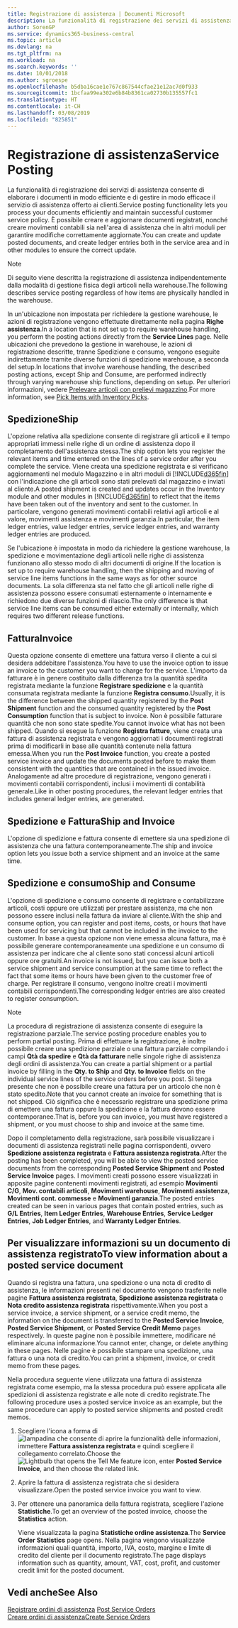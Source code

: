 ```yaml
---
title: Registrazione di assistenza | Documenti Microsoft
description: La funzionalità di registrazione dei servizi di assistenza consente di elaborare i documenti in modo efficiente e di gestire in modo efficace il servizio di assistenza offerto ai clienti. È possibile creare e aggiornare documenti registrati, nonché creare movimenti contabili sia nell'area di assistenza che in altri moduli per garantire modifiche correttamente aggiornate.
author: SorenGP
ms.service: dynamics365-business-central
ms.topic: article
ms.devlang: na
ms.tgt_pltfrm: na
ms.workload: na
ms.search.keywords: ''
ms.date: 10/01/2018
ms.author: sgroespe
ms.openlocfilehash: b5dba16cae1e767c867544cfae21e12ac7d0f933
ms.sourcegitcommit: 1bcfaa99ea302e6b84b8361ca02730b135557fc1
ms.translationtype: HT
ms.contentlocale: it-CH
ms.lasthandoff: 03/08/2019
ms.locfileid: "825851"
---
```

# <a name="service-posting"></a><span data-ttu-id="856d1-104">Registrazione di assistenza</span><span class="sxs-lookup"><span data-stu-id="856d1-104">Service Posting</span></span>
<span data-ttu-id="856d1-105">La funzionalità di registrazione dei servizi di assistenza consente di elaborare i documenti in modo efficiente e di gestire in modo efficace il servizio di assistenza offerto ai clienti.</span><span class="sxs-lookup"><span data-stu-id="856d1-105">Service posting functionality lets you process your documents efficiently and maintain successful customer service policy.</span></span> <span data-ttu-id="856d1-106">È possibile creare e aggiornare documenti registrati, nonché creare movimenti contabili sia nell'area di assistenza che in altri moduli per garantire modifiche correttamente aggiornate.</span><span class="sxs-lookup"><span data-stu-id="856d1-106">You can create and update posted documents, and create ledger entries both in the service area and in other modules to ensure the correct update.</span></span>  

> [!NOTE]  
>  <span data-ttu-id="856d1-107">Di seguito viene descritta la registrazione di assistenza indipendentemente dalla modalità di gestione fisica degli articoli nella warehouse.</span><span class="sxs-lookup"><span data-stu-id="856d1-107">The following describes service posting regardless of how items are physically handled in the warehouse.</span></span>  
>   
>  <span data-ttu-id="856d1-108">In un'ubicazione non impostata per richiedere la gestione warehouse, le azioni di registrazione vengono effettuate direttamente nella pagina **Righe assistenza**.</span><span class="sxs-lookup"><span data-stu-id="856d1-108">In a location that is not set up to require warehouse handling, you perform the posting actions directly from the **Service Lines** page.</span></span> <span data-ttu-id="856d1-109">Nelle ubicazioni che prevedono la gestione in warehouse, le azioni di registrazione descritte, tranne Spedizione e consumo, vengono eseguite indirettamente tramite diverse funzioni di spedizione warehouse, a seconda del setup.</span><span class="sxs-lookup"><span data-stu-id="856d1-109">In locations that involve warehouse handling, the described posting actions, except Ship and Consume, are performed indirectly through varying warehouse ship functions, depending on setup.</span></span> <span data-ttu-id="856d1-110">Per ulteriori informazioni, vedere [Prelevare articoli con prelievi magazzino](warehouse-how-to-pick-items-with-inventory-picks.md).</span><span class="sxs-lookup"><span data-stu-id="856d1-110">For more information, see [Pick Items with Inventory Picks](warehouse-how-to-pick-items-with-inventory-picks.md).</span></span>  

## <a name="ship"></a><span data-ttu-id="856d1-111">Spedizione</span><span class="sxs-lookup"><span data-stu-id="856d1-111">Ship</span></span>  
<span data-ttu-id="856d1-112">L'opzione relativa alla spedizione consente di registrare gli articoli e il tempo appropriati immessi nelle righe di un ordine di assistenza dopo il completamento dell'assistenza stessa.</span><span class="sxs-lookup"><span data-stu-id="856d1-112">The ship option lets you register the relevant items and time entered on the lines of a service order after you complete the service.</span></span> <span data-ttu-id="856d1-113">Viene creata una spedizione registrata e si verificano aggiornamenti nel modulo Magazzino e in altri moduli di [!INCLUDE[d365fin](includes/d365fin_md.md)] con l'indicazione che gli articoli sono stati prelevati dal magazzino e inviati al cliente.</span><span class="sxs-lookup"><span data-stu-id="856d1-113">A posted shipment is created and updates occur in the Inventory module and other modules in [!INCLUDE[d365fin](includes/d365fin_md.md)] to reflect that the items have been taken out of the inventory and sent to the customer.</span></span> <span data-ttu-id="856d1-114">In particolare, vengono generati movimenti contabili relativi agli articoli e al valore, movimenti assistenza e movimenti garanzia.</span><span class="sxs-lookup"><span data-stu-id="856d1-114">In particular, the item ledger entries, value ledger entries, service ledger entries, and warranty ledger entries are produced.</span></span>  

<span data-ttu-id="856d1-115">Se l'ubicazione è impostata in modo da richiedere la gestione warehouse, la spedizione e movimentazione degli articoli nelle righe di assistenza funzionano allo stesso modo di altri documenti di origine.</span><span class="sxs-lookup"><span data-stu-id="856d1-115">If the location is set up to require warehouse handling, then the shipping and moving of service line items functions in the same ways as for other source documents.</span></span> <span data-ttu-id="856d1-116">La sola differenza sta nel fatto che gli articoli nelle righe di assistenza possono essere consumati esternamente o internamente e richiedono due diverse funzioni di rilascio.</span><span class="sxs-lookup"><span data-stu-id="856d1-116">The only difference is that service line items can be consumed either externally or internally, which requires two different release functions.</span></span>

## <a name="invoice"></a><span data-ttu-id="856d1-117">Fattura</span><span class="sxs-lookup"><span data-stu-id="856d1-117">Invoice</span></span>  
<span data-ttu-id="856d1-118">Questa opzione consente di emettere una fattura verso il cliente a cui si desidera addebitare l'assistenza.</span><span class="sxs-lookup"><span data-stu-id="856d1-118">You have to use the invoice option to issue an invoice to the customer you want to charge for the service.</span></span> <span data-ttu-id="856d1-119">L'importo da fatturare è in genere costituito dalla differenza tra la quantità spedita registrata mediante la funzione **Registrare spedizione** e la quantità consumata registrata mediante la funzione **Registra consumo**.</span><span class="sxs-lookup"><span data-stu-id="856d1-119">Usually, it is the difference between the shipped quantity registered by the **Post Shipment** function and the consumed quantity registered by the **Post Consumption** function that is subject to invoice.</span></span> <span data-ttu-id="856d1-120">Non è possibile fatturare quantità che non sono state spedite.</span><span class="sxs-lookup"><span data-stu-id="856d1-120">You cannot invoice what has not been shipped.</span></span> <span data-ttu-id="856d1-121">Quando si esegue la funzione **Registra fatture**, viene creata una fattura di assistenza registrata e vengono aggiornati i documenti registrati prima di modificarli in base alle quantità contenute nella fattura emessa.</span><span class="sxs-lookup"><span data-stu-id="856d1-121">When you run the **Post Invoice** function, you create a posted service invoice and update the documents posted before to make them consistent with the quantities that are contained in the issued invoice.</span></span> <span data-ttu-id="856d1-122">Analogamente ad altre procedure di registrazione, vengono generati i movimenti contabili corrispondenti, inclusi i movimenti di contabilità generale.</span><span class="sxs-lookup"><span data-stu-id="856d1-122">Like in other posting procedures, the relevant ledger entries that includes general ledger entries, are generated.</span></span>  

## <a name="ship-and-invoice"></a><span data-ttu-id="856d1-123">Spedizione e Fattura</span><span class="sxs-lookup"><span data-stu-id="856d1-123">Ship and Invoice</span></span>  
<span data-ttu-id="856d1-124">L'opzione di spedizione e fattura consente di emettere sia una spedizione di assistenza che una fattura contemporaneamente.</span><span class="sxs-lookup"><span data-stu-id="856d1-124">The ship and invoice option lets you issue both a service shipment and an invoice at the same time.</span></span>  

## <a name="ship-and-consume"></a><span data-ttu-id="856d1-125">Spedizione e consumo</span><span class="sxs-lookup"><span data-stu-id="856d1-125">Ship and Consume</span></span>  
<span data-ttu-id="856d1-126">L'opzione di spedizione e consumo consente di registrare e contabilizzare articoli, costi oppure ore utilizzati per prestare assistenza, ma che non possono essere inclusi nella fattura da inviare al cliente.</span><span class="sxs-lookup"><span data-stu-id="856d1-126">With the ship and consume option, you can register and post items, costs, or hours that have been used for servicing but that cannot be included in the invoice to the customer.</span></span> <span data-ttu-id="856d1-127">In base a questa opzione non viene emessa alcuna fattura, ma è possibile generare contemporaneamente una spedizione e un consumo di assistenza per indicare che al cliente sono stati concessi alcuni articoli oppure ore gratuiti.</span><span class="sxs-lookup"><span data-stu-id="856d1-127">An invoice is not issued, but you can issue both a service shipment and service consumption at the same time to reflect the fact that some items or hours have been given to the customer free of charge.</span></span> <span data-ttu-id="856d1-128">Per registrare il consumo, vengono inoltre creati i movimenti contabili corrispondenti.</span><span class="sxs-lookup"><span data-stu-id="856d1-128">The corresponding ledger entries are also created to register consumption.</span></span>  

> [!NOTE]  
>  <span data-ttu-id="856d1-129">La procedura di registrazione di assistenza consente di eseguire la registrazione parziale.</span><span class="sxs-lookup"><span data-stu-id="856d1-129">The service posting procedure enables you to perform partial posting.</span></span> <span data-ttu-id="856d1-130">Prima di effettuare la registrazione, è inoltre possibile creare una spedizione parziale o una fattura parziale compilando i campi **Qtà da spedire** e **Qtà da fatturare** nelle singole righe di assistenza degli ordini di assistenza.</span><span class="sxs-lookup"><span data-stu-id="856d1-130">You can create a partial shipment or a partial invoice by filling in the **Qty. to Ship** and **Qty. to Invoice** fields on the individual service lines of the service orders before you post.</span></span> <span data-ttu-id="856d1-131">Si tenga presente che non è possibile creare una fattura per un articolo che non è stato spedito.</span><span class="sxs-lookup"><span data-stu-id="856d1-131">Note that you cannot create an invoice for something that is not shipped.</span></span> <span data-ttu-id="856d1-132">Ciò significa che è necessario registrare una spedizione prima di emettere una fattura oppure la spedizione e la fattura devono essere contemporanee.</span><span class="sxs-lookup"><span data-stu-id="856d1-132">That is, before you can invoice, you must have registered a shipment, or you must choose to ship and invoice at the same time.</span></span>  

<span data-ttu-id="856d1-133">Dopo il completamento della registrazione, sarà possibile visualizzare i documenti di assistenza registrati nelle pagina corrispondenti, ovvero **Spedizione assistenza registrata** e **Fattura assistenza registrata**.</span><span class="sxs-lookup"><span data-stu-id="856d1-133">After the posting has been completed, you will be able to view the posted service documents from the corresponding **Posted Service Shipment** and **Posted Service Invoice** pages.</span></span> <span data-ttu-id="856d1-134">I movimenti creati possono essere visualizzati in apposite pagine contenenti movimenti registrati, ad esempio **Movimenti C/G**, **Mov. contabili articoli**, **Movimenti warehouse**, **Movimenti assistenza**, **Movimenti cont. commesse** e **Movimenti garanzia**.</span><span class="sxs-lookup"><span data-stu-id="856d1-134">The posted entries created can be seen in various pages that contain posted entries, such as **G/L Entries**, **Item Ledger Entries**, **Warehouse Entries**, **Service Ledger Entries**, **Job Ledger Entries**, and **Warranty Ledger Entries**.</span></span>  

## <a name="to-view-information-about-a-posted-service-document"></a><span data-ttu-id="856d1-135">Per visualizzare informazioni su un documento di assistenza registrato</span><span class="sxs-lookup"><span data-stu-id="856d1-135">To view information about a posted service document</span></span>  
<span data-ttu-id="856d1-136">Quando si registra una fattura, una spedizione o una nota di credito di assistenza, le informazioni presenti nel documento vengono trasferite nelle pagine **Fattura assistenza registrata**, **Spedizione assistenza registrata** o **Nota credito assistenza registrata** rispettivamente.</span><span class="sxs-lookup"><span data-stu-id="856d1-136">When you post a service invoice, a service shipment, or a service credit memo, the information on the document is transferred to the **Posted Service Invoice**, **Posted Service Shipment**, or **Posted Service Credit Memo** pages respectively.</span></span> <span data-ttu-id="856d1-137">In queste pagine non è possibile immettere, modificare né eliminare alcuna informazione.</span><span class="sxs-lookup"><span data-stu-id="856d1-137">You cannot enter, change, or delete anything in these pages.</span></span> <span data-ttu-id="856d1-138">Nelle pagine è possibile stampare una spedizione, una fattura o una nota di credito.</span><span class="sxs-lookup"><span data-stu-id="856d1-138">You can print a shipment, invoice, or credit memo from these pages.</span></span>  

<span data-ttu-id="856d1-139">Nella procedura seguente viene utilizzata una fattura di assistenza registrata come esempio, ma la stessa procedura può essere applicata alle spedizioni di assistenza registrate e alle note di credito registrate.</span><span class="sxs-lookup"><span data-stu-id="856d1-139">The following procedure uses a posted service invoice as an example, but the same procedure can apply to posted service shipments and posted credit memos.</span></span>  

1. <span data-ttu-id="856d1-140">Scegliere l'icona a forma di ![lampadina che consente di aprire la funzionalità delle informazioni](media/ui-search/search_small.png "Informazioni sull'operazione che si desidera eseguire"), immettere **Fattura assistenza registrata** e quindi scegliere il collegamento correlato.</span><span class="sxs-lookup"><span data-stu-id="856d1-140">Choose the ![Lightbulb that opens the Tell Me feature](media/ui-search/search_small.png "Tell me what you want to do") icon, enter **Posted Service Invoice**, and then choose the related link.</span></span>  
2. <span data-ttu-id="856d1-141">Aprire la fattura di assistenza registrata che si desidera visualizzare.</span><span class="sxs-lookup"><span data-stu-id="856d1-141">Open the posted service invoice you want to view.</span></span>  
3. <span data-ttu-id="856d1-142">Per ottenere una panoramica della fattura registrata, scegliere l'azione **Statistiche**.</span><span class="sxs-lookup"><span data-stu-id="856d1-142">To get an overview of the posted invoice, choose the **Statistics** action.</span></span>  

    <span data-ttu-id="856d1-143">Viene visualizzata la pagina **Statistiche ordine assistenza**.</span><span class="sxs-lookup"><span data-stu-id="856d1-143">The **Service Order Statistics** page opens.</span></span> <span data-ttu-id="856d1-144">Nella pagina vengono visualizzate informazioni quali quantità, importo, IVA, costo, margine e limite di credito del cliente per il documento registrato.</span><span class="sxs-lookup"><span data-stu-id="856d1-144">The page displays information such as quantity, amount, VAT, cost, profit, and customer credit limit for the posted document.</span></span>

## <a name="see-also"></a><span data-ttu-id="856d1-145">Vedi anche</span><span class="sxs-lookup"><span data-stu-id="856d1-145">See Also</span></span>  
<span data-ttu-id="856d1-146">[Registrare ordini di assistenza](service-how-to-post-service-orders.md) </span><span class="sxs-lookup"><span data-stu-id="856d1-146">[Post Service Orders](service-how-to-post-service-orders.md) </span></span>  
[<span data-ttu-id="856d1-147">Creare ordini di assistenza</span><span class="sxs-lookup"><span data-stu-id="856d1-147">Create Service Orders</span></span>](service-how-to-create-service-orders.md)
